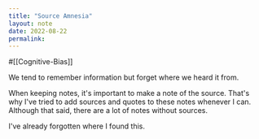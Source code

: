 ```yaml
---
title: "Source Amnesia"
layout: note
date: 2022-08-22
permalink:
---
```


#[[Cognitive-Bias]]

We tend to remember information but forget where we heard it from.

When keeping notes, it's important to make a note of the source. That's why I've tried to add sources and quotes to these notes whenever I can. Although that said, there are a lot of notes without sources.

I've already forgotten where I found this.